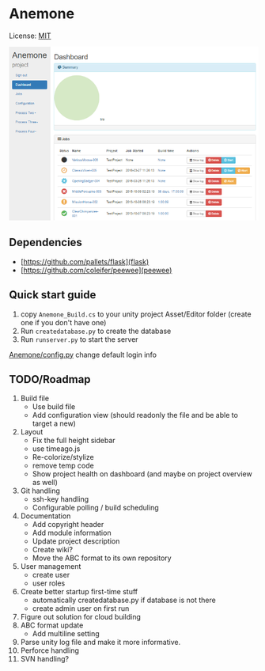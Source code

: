 # Anemone
License: [MIT](LICENSE)

![alt text](https://raw.githubusercontent.com/Winnak/Anemone/master/screenshots/Screenshot_1.png "WIP")


## Dependencies
* [https://github.com/pallets/flask](flask)
* [https://github.com/coleifer/peewee](peewee)


## Quick start guide
1. copy `Anemone_Build.cs` to your unity project Asset/Editor folder (create one if you don't have one)
2. Run `createdatabase.py` to create the database
3. Run `runserver.py` to start the server

[Anemone/config.py](Anemone/config.py) change default login info


## TODO/Roadmap
1. Build file
    * Use build file
    * Add configuration view (should readonly the file and be able to target a new)
2. Layout
    * Fix the full height sidebar
    * use timeago.js
    * Re-colorize/stylize
    * remove temp code
    * Show project health on dashboard (and maybe on project overview as well)
3. Git handling
    * ssh-key handling
    * Configurable polling / build scheduling
4. Documentation
    * Add copyright header
    * Add module information
    * Update project description
    * Create wiki?
    * Move the ABC format to its own repository
5. User management
    * create user
    * user roles
6. Create better startup first-time stuff
    * automatically createdatabase.py if database is not there
    * create admin user on first run
7. Figure out solution for cloud building
8. ABC format update
    * Add multiline setting
9. Parse unity log file and make it more informative.
10. Perforce handling
11. SVN handling?

